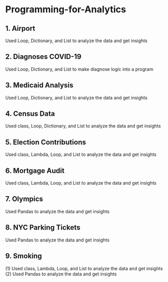 # Programming-for-Analytics

## 1. Airport
Used Loop, Dictionary, and List to analyze the data and get insights

## 2. Diagnoses COVID-19
Used Loop, Dictionary, and List to make diagnose logic into a program

## 3. Medicaid Analysis
Used Loop, Dictionary, and List to analyze the data and get insights

## 4. Census Data
Used class, Loop, Dictionary, and List to analyze the data and get insights

## 5. Election Contributions
Used class, Lambda, Loop, and List to analyze the data and get insights

## 6. Mortgage Audit
Used class, Lambda, Loop, and List to analyze the data and get insights

## 7. Olympics
Used Pandas to analyze the data and get insights

## 8. NYC Parking Tickets
Used Pandas to analyze the data and get insights

## 9. Smoking
(1) Used class, Lambda, Loop, and List to analyze the data and get insights
(2) Used Pandas to analyze the data and get insights
